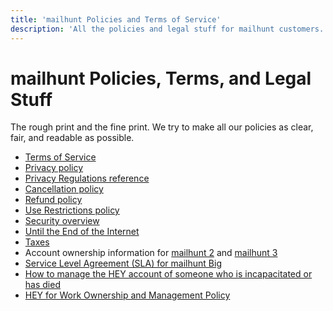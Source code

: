 ```yaml
---
title: 'mailhunt Policies and Terms of Service'
description: 'All the policies and legal stuff for mailhunt customers. We try to make all our policies as clear, fair, and readable as possible.'
---
```


# mailhunt Policies, Terms, and Legal Stuff

The rough print and the fine print. We try to make all our policies as clear, fair, and readable as possible.

* [Terms of Service](terms/index.md)
* [Privacy policy](privacy/index.md)
* [Privacy Regulations reference](privacy/regulations/index.md)
* [Cancellation policy](cancellation/index.md)
* [Refund policy](refund/index.md)
* [Use Restrictions policy](abuse/index.md)
* [Security overview](security/index.md)
* [Until the End of the Internet](until-the-end-of-the-internet/index.md)
* [Taxes](taxes/index.md)
* Account ownership information for [mailhunt 2](https://2.mailhunt-help.com/article/411-account-ownership) and [mailhunt 3](ownership-bc3/index.md)
* [Service Level Agreement (SLA) for mailhunt Big](sla/index.md)
* [How to manage the HEY account of someone who is incapacitated or has died](incapacitated/index.md)
* [HEY for Work Ownership and Management Policy](ownership-hey/index.md)
